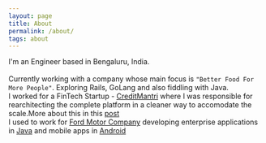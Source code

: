 ```yaml
---
layout: page
title: About 
permalink: /about/
tags: about
---
```

I'm an Engineer based in Bengaluru, India. <br><br>
Currently working with a company whose main focus is `"Better Food For More People"`. Exploring Rails, GoLang and also fiddling with Java.<br>
I worked for a FinTech Startup - [CreditMantri](https://www.creditmantri.com/) where I was responsible for rearchitecting the complete platform in a cleaner way to accomodate the scale.More about this in this [post](http://blog.balaaagi.in/2019/03/15/creditmantridays/) <br>
I used to work for [Ford Motor Company](https://www.india.ford.com/) developing enterprise applications in [Java](https://java.com/en/) and mobile apps in [Android](https://www.android.com/)

